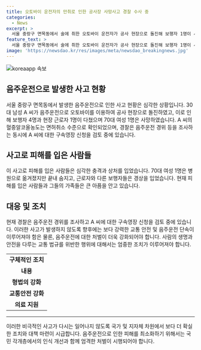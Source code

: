 ```yaml
---
title: 오토바이 운전자의 만취로 인한 공사장 사망사고 경찰 수사 중
categories:
  - News
excerpt: >
  서울 중랑구 면목동에서 술에 취한 오토바이 운전자가 공사 현장으로 돌진해 보행자 1명이 사망하고 4명이 다친 사고가 발생했습니다. 중랑경찰서는 음주운전과 위험운전치사 혐의로 30대 A씨를 체포 조사 중이며, A씨의 혈중알코올농도는 면허취소 수준으로 확인됐습니다. 사망자를 비롯한 부상자들에 대한 경찰 조사가 진행 중이며, A씨에 대한 구속영장 신청도 검토 중에 있습니다. (150자)
feature_text: >
  서울 중랑구 면목동에서 술에 취한 오토바이 운전자가 공사 현장으로 돌진해 보행자 1명이 사망하고 4명이 다친 사고가 발생했습니다. 중랑경찰서는 음주운전과 위험운전치사 혐의로 30대 A씨를 체포 조사 중이며, A씨의 혈중알코올농도는 면허취소 수준으로 확인됐습니다. 사망자를 비롯한 부상자들에 대한 경찰 조사가 진행 중이며, A씨에 대한 구속영장 신청도 검토 중에 있습니다. (150자)
image: 'https://newsdao.kr/res/images/meta/newsdao_breakingnews.jpg'
---
```


<p><img src="https://newsdao.kr/res/images/meta/newsdao_breakingnews.jpg" alt="koreaapp 속보" /></p>

<h2 data-ke-size="size26">음주운전으로 발생한 사고 현황</h2>

<p data-ke-size="size16">서울 중랑구 면목동에서 발생한 음주운전으로 인한 사고 현황은 심각한 상황입니다. 30대 남성 A 씨가 음주운전으로 오토바이를 이용하여 공사 현장으로 돌진하였고, 이로 인해 보행자 4명과 현장 근로자 1명이 다쳤으며 70대 여성 1명은 사망하였습니다. A 씨의 혈중알코올농도는 면허취소 수준으로 확인되었으며, 경찰은 음주운전 경위 등을 조사하는 동시에 A 씨에 대한 구속영장 신청을 검토 중에 있습니다.</p>

<h2 data-ke-size="size26">사고로 피해를 입은 사람들</h2>

<p data-ke-size="size16">이 사고로 피해를 입은 사람들은 심각한 충격과 상처를 입었습니다. 70대 여성 1명은 병원으로 옮겨졌지만 끝내 숨지고, 근로자와 다른 보행자들은 경상을 입었습니다. 현재 피해를 입은 사람들과 그들의 가족들은 큰 아픔을 안고 있습니다.</p>

<h2 data-ke-size="size26">대응 및 조치</h2>

<p data-ke-size="size16">현재 경찰은 음주운전 경위를 조사하고 A 씨에 대한 구속영장 신청을 검토 중에 있습니다. 이러한 사고가 발생하지 않도록 향후에는 보다 강력한 교통 안전 및 음주운전 단속이 이루어져야 함은 물론, 음주운전에 대한 처벌이 더욱 강화되어야 합니다. 사람의 생명과 안전을 다루는 교통 법규를 위반한 행위에 대해서는 엄중한 조치가 이루어져야 합니다.</p>

<table>
    <tbody>
        <tr>
            <td style="text-align: center; height: 17px;"><b>구체적인 조치</b></td>
        </tr>
        <tr>
            <td style="text-align: center; height: 17px;"><b>내용</b></td>
        </tr>
        <tr>
            <td style="text-align: center; height: 17px;"><b>형법의 강화</b></td>
        </tr>
        <tr>
            <td style="text-align: center; height: 17px;"><b>교통안전 강화</b></td>
        </tr>
        <tr>
            <td style="text-align: center; height: 17px;"><b>의료 지원</b></td>
        </tr>
    </tbody>
</table>

<hr>

<p data-ke-size="size16">이러한 비극적인 사고가 다시는 일어나지 않도록 국가 및 지자체 차원에서 보다 더 확실한 조치와 대책 마련이 시급합니다. 음주운전으로 인한 피해를 최소화하기 위해서는 국민 각개층에서의 인식 개선과 함께 엄격한 처벌이 시행되어야 합니다.</p>

